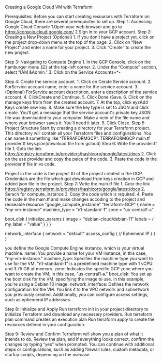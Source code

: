 Creating a Google Cloud VM with Terraform

Prerequisites:
Before you can start creating resources with Terraform on Google Cloud, there are several prerequisites to set up.
Step 1: Accessing Google Cloud Console
       1.Open your web browser and go to https://console.cloud.google.com/
       2.Sign in to your GCP account.
Step 2: Creating a New Project (Optional)
      1. If you don’t have a project yet, click on the project drop-down menu at the top of the page.
      2. Click on “New Project” and enter a name for your project.
      3. Click “Create” to create the new project.

Step 3: Navigating to Compute Engine
     1. In the GCP Console, click on the hamburger menu (☰) at the top-left corner.
     2. Under the “Compute” section, select “IAM &Admin.”
     3. Click on the Service Accounts+*-

Step 4: Create the service account.
    1. Click on Cerate Service account.
    2. ForService account name, enter a name for the service account.
    3. (Optional) ForService account description, enter a description of the service account.
    4. ClickCreate and Continue.
    5. Click Done /Save.
    6. Click on the manage keys from from the created account.
    7. At the top, click eysAdd Keys create new key.
    8. Make sure the key type is set to JSON and click create.
      You'll get a message that the service account's private key JSON file was downloaded to your computer. Make a note of the file name and where your browser saves it. You'll need it later.
      9. Click Close.
Step 5: Project Structure
       Start by creating a directory for your Terraform project. This directory will contain all your Terraform files and configurations. You can name it something like “TERRAFORMGCP”.
      TERRAFORMGCP
         main.tf
         provider.tf
        keys.json(download file from gcloud) 
  Step 6: Write the provider.tf file
        1. Goto the link https://registry.terraform.io/providers/hashicorp/google/latest/docs
        2. Click on the use provider and copy the peice of the code.
        3. Paste the code in the provider.tf  file in vs code.

Project in the code is the project ID of the project created in the GCP.
 Credentials are the file which got download from keys creation in GCP and added json file in the project.
Step 7: Write the main.tf file
        1. Goto the link https://registry.terraform.io/providers/hashicorp/google/latest/docs
        2. Serach for compute_instance
        3. Copy the code which is required.
        4. Paste the code in the main.tf and make changes accoding to the project and reuseable
  resource "google_compute_instance" "terraform-GCP" {
  name         = "my-vm-instance"
  machine_type = "n1-standard-1"
  zone         = "us-central1-a"

   boot_disk {
    initialize_params {
      image = "debian-cloud/debian-11"
      labels = {
        my_label = "value"
      }
    }
    }

  network_interface {
    network = "default"
    access_config {
      // Ephemeral IP
    }
  }
}

you define the Google Compute Engine instance, which is your virtual machine.
name: You provide a name for your VM instance, in this case, "my-vm-instance."
machine_type: Specifies the machine type you want to use for the VM. "n1-standard-1" is a predefined machine type with 1 vCPU and 3.75 GB of memory.
zone: Indicates the specific GCP zone where you want to create the VM, in this case, "us-central1-a."
boot_disk: You set up the boot disk for the VM, specifying the image to use. In this example, you're using a Debian 10 image.
network_interface: Defines the network configuration for the VM. You link it to the VPC network and subnetwork you previously created. Additionally, you can configure access settings, such as ephemeral IP addresses.

Step 8: Initialize and Apply
Run terraform init in your project directory to initialize Terraform and download any necessary providers.
Run terraform plan command creates an execution plan 
Run terraform apply to create the resources defined in your configuration.

Step 9: Review and Confirm
Terraform will show you a plan of what it intends to do. Review the plan, and if everything looks correct, confirm the changes by typing “yes” when prompted.
You can continue with additional steps or configurations, such as adding firewall rules, custom metadata, or startup scripts, depending on the usecase.
